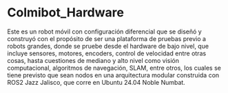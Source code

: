 # Colmibot_Hardware

Este es un robot móvil con configuración diferencial que se diseñó y construyó con el propósito de ser una plataforma de pruebas previo a robots grandes, donde se pruebe desde el hardware de bajo nivel, que incluye sensores, motores, encoders, control de velocidad entre otras cosas, hasta cuestiones de mediano y alto nivel como visión computacional, algoritmos de navegación, SLAM, entre otros, los cuales se tiene previsto que sean nodos en una arquitectura modular construida con ROS2 Jazz Jalisco, que corre en Ubuntu 24.04 Noble Numbat.